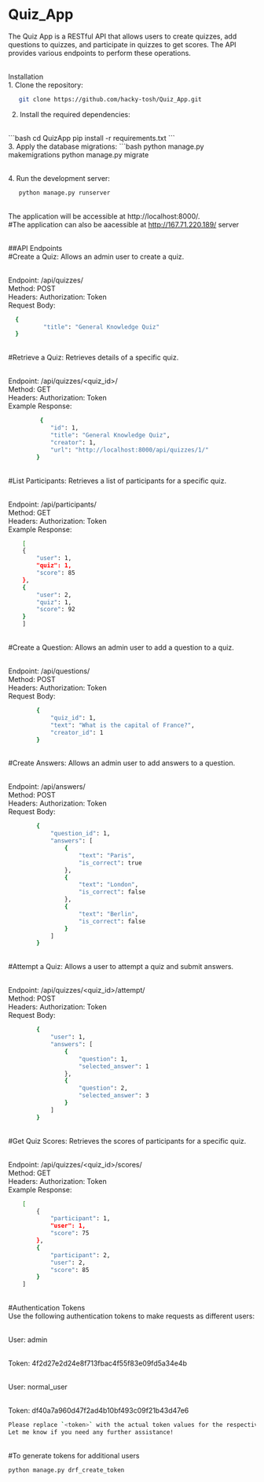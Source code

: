 # Quiz_App

The Quiz App is a RESTful API that allows users to create quizzes, add questions to quizzes, and participate in quizzes to get scores. The API provides various endpoints to perform these operations.

<br />Installation
<br />1. Clone the repository:

```bash
   git clone https://github.com/hacky-tosh/Quiz_App.git
```
2. Install the required dependencies:
<br />
    ```bash
    cd QuizApp
    pip install -r requirements.txt
   ```
<br />3. Apply the database migrations:
     ```bash
     python manage.py makemigrations
     python manage.py migrate

<br />4. Run the development server:
```bash
   python manage.py runserver
```

<br />The application will be accessible at http://localhost:8000/.
<br />#The application can also be aacessible at http://167.71.220.189/ server

<br />##API Endpoints
<br />#Create a Quiz: Allows an admin user to create a quiz.

<br />Endpoint: /api/quizzes/
<br />Method: POST
<br />Headers: Authorization: Token <token>
<br />Request Body:
```bash
  {
          "title": "General Knowledge Quiz"
  }
```

<br />#Retrieve a Quiz: Retrieves details of a specific quiz.

<br />Endpoint: /api/quizzes/<quiz_id>/
<br />Method: GET
<br />Headers: Authorization: Token <token>
<br />Example Response:
```bash
         {
            "id": 1,
            "title": "General Knowledge Quiz",
            "creator": 1,
            "url": "http://localhost:8000/api/quizzes/1/"
        }
```
<br />#List Participants: Retrieves a list of participants for a specific quiz.

<br />Endpoint: /api/participants/
<br />Method: GET
<br />Headers: Authorization: Token <token>
<br />Example Response:
```bash
    [
    {
        "user": 1,
        "quiz": 1,
        "score": 85
    },
    {
        "user": 2,
        "quiz": 1,
        "score": 92
    }
    ] 
```

<br />#Create a Question: Allows an admin user to add a question to a quiz.

<br />Endpoint: /api/questions/
<br />Method: POST
<br />Headers: Authorization: Token <token>
<br />Request Body:
```bash
        {
            "quiz_id": 1,
            "text": "What is the capital of France?",
            "creator_id": 1
        }
 ```
<br />#Create Answers: Allows an admin user to add answers to a question.

<br />Endpoint: /api/answers/
<br />Method: POST
<br />Headers: Authorization: Token <token>
<br />Request Body:
```bash
        {
            "question_id": 1,
            "answers": [
                {
                    "text": "Paris",
                    "is_correct": true
                },
                {
                    "text": "London",
                    "is_correct": false
                },
                {
                    "text": "Berlin",
                    "is_correct": false
                }
            ]
        }
```

<br />#Attempt a Quiz: Allows a user to attempt a quiz and submit answers.

<br />Endpoint: /api/quizzes/<quiz_id>/attempt/
<br />Method: POST
<br />Headers: Authorization: Token <token>
<br />Request Body:
```bash
        {
            "user": 1,
            "answers": [
                {
                    "question": 1,
                    "selected_answer": 1
                },
                {
                    "question": 2,
                    "selected_answer": 3
                }
            ]
        }
```

<br />#Get Quiz Scores: Retrieves the scores of participants for a specific quiz.

<br />Endpoint: /api/quizzes/<quiz_id>/scores/
<br />Method: GET
<br />Headers: Authorization: Token <token>
<br />Example Response:
```bash
    [
        {
            "participant": 1,
            "user": 1,
            "score": 75
        },
        {
            "participant": 2,
            "user": 2,
            "score": 85
        }
    ]
```

<br />#Authentication Tokens
<br />Use the following authentication tokens to make requests as different users:

<br />User: admin

<br />Token: 4f2d27e2d24e8f713fbac4f55f83e09fd5a34e4b

<br />User: normal_user

<br />Token: df40a7a960d47f2ad4b10bf493c09f21b43d47e6

```bash
Please replace `<token>` with the actual token values for the respective users.
Let me know if you need any further assistance!
```


<br />#To generate tokens for additional users
```bash
python manage.py drf_create_token
```


